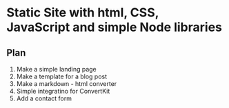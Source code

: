# Static Site with html, CSS, JavaScript and simple Node libraries

## Plan

1. Make a simple landing page
2. Make a template for a blog post
3. Make a markdown - html converter
4. Simple integratino for ConvertKit
5. Add a contact form
